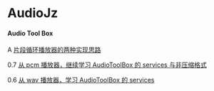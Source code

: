 # AudioJz


#### Audio Tool Box




A [片段循环播放器的两种实现思路](https://juejin.cn/post/6907070364942073864)


0.7 [从 pcm 播放器，继续学习 AudioToolBox 的 services 与非压缩格式](https://juejin.cn/post/6900840084086456333)




0.6 [从 wav 播放器，学习 AudioToolBox 的 services](https://juejin.cn/post/6899080975817375751)

